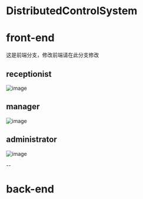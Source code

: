 <!--
 * @Description: 
 * @Author: l
 * @Date: 2021-06-03 20:40:55
 * @LastEditors: l
 * @LastEditTime: 2021-06-04 16:00:23
 * @FilePath: \DistributedControlSystem\README.md
-->
# DistributedControlSystem

# front-end
这是前端分支，修改前端请在此分支修改
## receptionist
![image](https://user-images.githubusercontent.com/54203997/120764558-d82cd280-c54a-11eb-8101-2479f4ce3793.png)
## manager
![image](https://user-images.githubusercontent.com/54203997/120764587-df53e080-c54a-11eb-8d9e-8e9582fc5139.png)
## administrator
![image](https://user-images.githubusercontent.com/54203997/120777051-7757c700-c557-11eb-8492-bcdc874364cf.png)

--
# back-end
